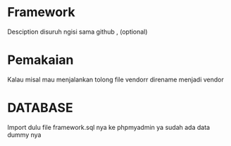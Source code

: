 # Framework
Desciption disuruh ngisi sama github , (optional)


# Pemakaian

Kalau misal mau menjalankan tolong file vendorr direname menjadi vendor

# DATABASE

Import dulu file framework.sql nya ke phpmyadmin ya sudah ada data dummy nya 
